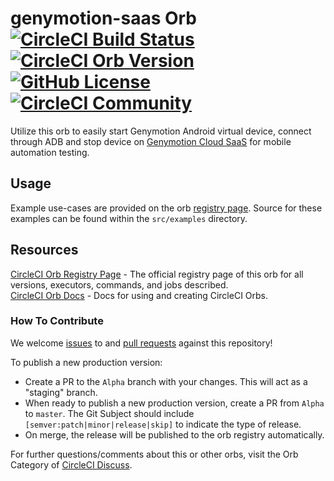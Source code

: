 # genymotion-saas Orb [![CircleCI Build Status](https://circleci.com/gh/Genymobile/genymotion-saas-orb.svg?style=shield "CircleCI Build Status")](https://circleci.com/gh/Genymobile/genymotion-saas-orb) [![CircleCI Orb Version](https://img.shields.io/badge/endpoint.svg?url=https://badges.circleci.io/orb/genymotion/genymotion-saas)](https://circleci.com/orbs/registry/orb/genymotion/genymotion-saas) [![GitHub License](https://img.shields.io/badge/license-MIT-lightgrey.svg)](https://raw.githubusercontent.com/Genymobile/genymotion-saas-orb/master/LICENSE) [![CircleCI Community](https://img.shields.io/badge/community-CircleCI%20Discuss-343434.svg)](https://discuss.circleci.com/c/ecosystem/orbs)

Utilize this orb to easily start Genymotion Android virtual device, connect through ADB and stop device on [Genymotion Cloud SaaS](https://cloud.geny.io) for mobile automation testing.

## Usage

Example use-cases are provided on the orb [registry page](https://circleci.com/orbs/registry/orb/genymotion/genymotion-saas#usage-examples). Source for these examples can be found within the `src/examples` directory.


## Resources

[CircleCI Orb Registry Page](https://circleci.com/orbs/registry/orb/genymotion/genymotion-saas) - The official registry page of this orb for all versions, executors, commands, and jobs described.  
[CircleCI Orb Docs](https://circleci.com/docs/2.0/orb-intro/#section=configuration) - Docs for using and creating CircleCI Orbs.  

### How To Contribute

We welcome [issues](https://github.com/Genymobile/genymotion-saas-orb/issues) to and [pull requests](https://github.com/Genymobile/genymotion-saas-orb/pulls) against this repository!

To publish a new production version:
* Create a PR to the `Alpha` branch with your changes. This will act as a "staging" branch.
* When ready to publish a new production version, create a PR from `Alpha` to `master`. The Git Subject should include `[semver:patch|minor|release|skip]` to indicate the type of release.
* On merge, the release will be published to the orb registry automatically.

For further questions/comments about this or other orbs, visit the Orb Category of [CircleCI Discuss](https://discuss.circleci.com/c/orbs).